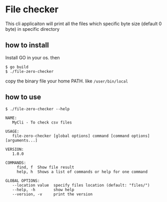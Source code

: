 # File checker 
This cli applicaiton will print all the files which specific byte size (default 0 byte) in specific directory

## how to install 
Install GO in your os. then
```shell 
$ go build
$ ./file-zero-checker

```
copy the  binary file your home PATH. like `/user/bin/local`

## how to use

```shell
$ ./file-zero-checker --help

NAME:
   MyCli - To check csv files

USAGE:
   file-zero-checker [global options] command [command options] [arguments...]

VERSION:
   1.0.0

COMMANDS:
     find, f  Show file result
     help, h  Shows a list of commands or help for one command

GLOBAL OPTIONS:
   --location value  specify files location (default: "files/")
   --help, -h        show help
   --version, -v     print the version
```
